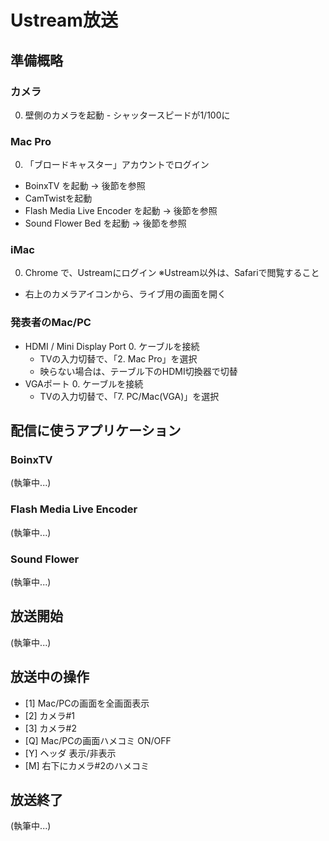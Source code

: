 # Ustream放送

## 準備概略

### カメラ
0. 壁側のカメラを起動 - シャッタースピードが1/100に

### Mac Pro
0. 「ブロードキャスター」アカウントでログイン
* BoinxTV を起動 → 後節を参照
* CamTwistを起動
* Flash Media Live Encoder を起動 → 後節を参照
* Sound Flower Bed を起動 → 後節を参照

### iMac
0. Chrome で、Ustreamにログイン ※Ustream以外は、Safariで閲覧すること
* 右上のカメラアイコンから、ライブ用の画面を開く

### 発表者のMac/PC
* HDMI / Mini Display Port
	0. ケーブルを接続
	* TVの入力切替で､「2. Mac Pro」を選択
	* 映らない場合は、テーブル下のHDMI切換器で切替
* VGAポート
	0. ケーブルを接続
	* TVの入力切替で､「7. PC/Mac(VGA)」を選択

## 配信に使うアプリケーション
### BoinxTV
(執筆中...)

### Flash Media Live Encoder
(執筆中...)

### Sound Flower
(執筆中...)

## 放送開始
(執筆中...)

## 放送中の操作
* [1] Mac/PCの画面を全画面表示 
* [2] カメラ#1
* [3] カメラ#2
* [Q] Mac/PCの画面ハメコミ ON/OFF
* [Y] ヘッダ 表示/非表示
* [M] 右下にカメラ#2のハメコミ

## 放送終了
(執筆中...)